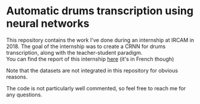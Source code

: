 # Automatic drums transcription using neural networks

This repository contains the work I've done during an internship at IRCAM in 2018. The goal of the internship was to create a CRNN for drums transcription, along with the teacher-student paradigm.  
You can find the report of this internship [here](http://www.atiam.ircam.fr/Archives/Stages1718/GRUMIAUX_Pierre-Amaury_Memoire_Stage.pdf) (it's in French though)

Note that the datasets are not integrated in this repository for obvious reasons.

The code is not particularly well commented, so feel free to reach me for any questions.
